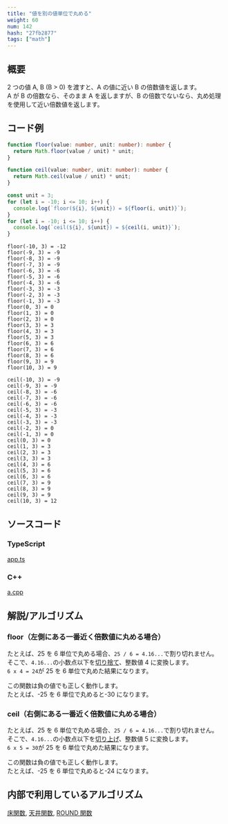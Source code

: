 ```yaml
---
title: "値を別の値単位で丸める"
weight: 60
num: 142
hash: "27fb2877"
tags: ["math"]
---
```


## 概要

2 つの値 A, B (B > 0) を渡すと、A の値に近い B の倍数値を返します。  
A が B の倍数なら、そのまま A を返しますが、B の倍数でないなら、丸め処理を使用して近い倍数値を返します。

## コード例

```typescript
function floor(value: number, unit: number): number {
  return Math.floor(value / unit) * unit;
}

function ceil(value: number, unit: number): number {
  return Math.ceil(value / unit) * unit;
}
```

```typescript
const unit = 3;
for (let i = -10; i <= 10; i++) {
  console.log(`floor(${i}, ${unit}) = ${floor(i, unit)}`);
}
for (let i = -10; i <= 10; i++) {
  console.log(`ceil(${i}, ${unit}) = ${ceil(i, unit)}`);
}
```

```text
floor(-10, 3) = -12
floor(-9, 3) = -9
floor(-8, 3) = -9
floor(-7, 3) = -9
floor(-6, 3) = -6
floor(-5, 3) = -6
floor(-4, 3) = -6
floor(-3, 3) = -3
floor(-2, 3) = -3
floor(-1, 3) = -3
floor(0, 3) = 0
floor(1, 3) = 0
floor(2, 3) = 0
floor(3, 3) = 3
floor(4, 3) = 3
floor(5, 3) = 3
floor(6, 3) = 6
floor(7, 3) = 6
floor(8, 3) = 6
floor(9, 3) = 9
floor(10, 3) = 9

ceil(-10, 3) = -9
ceil(-9, 3) = -9
ceil(-8, 3) = -6
ceil(-7, 3) = -6
ceil(-6, 3) = -6
ceil(-5, 3) = -3
ceil(-4, 3) = -3
ceil(-3, 3) = -3
ceil(-2, 3) = 0
ceil(-1, 3) = 0
ceil(0, 3) = 0
ceil(1, 3) = 3
ceil(2, 3) = 3
ceil(3, 3) = 3
ceil(4, 3) = 6
ceil(5, 3) = 6
ceil(6, 3) = 6
ceil(7, 3) = 9
ceil(8, 3) = 9
ceil(9, 3) = 9
ceil(10, 3) = 12
```

## ソースコード

### TypeScript

[app.ts](./static/code/27fb2877/app.ts)

### C++

[a.cpp](./static/code/27fb2877/a.cpp)

## 解説/アルゴリズム

### floor（左側にある一番近く倍数値に丸める場合）

たとえば、25 を 6 単位で丸める場合、`25 / 6 = 4.16...`で割り切れません。  
そこで、`4.16...`の小数点以下を[切り捨て](/0fd2eac9/)、整数値 4 に変換します。  
`6 x 4 = 24`が 25 を 6 単位で丸めた結果になります。

この関数は負の値でも正しく動作します。  
たとえば、-25 を 6 単位で丸めると-30 になります。

### ceil（右側にある一番近く倍数値に丸める場合）

たとえば、25 を 6 単位で丸める場合、`25 / 6 = 4.16...`で割り切れません。  
そこで、`4.16...`の小数点以下を[切り上げ](/286b997e/)、整数値 5 に変換します。  
`6 x 5 = 30`が 25 を 6 単位で丸めた結果になります。

この関数は負の値でも正しく動作します。  
たとえば、-25 を 6 単位で丸めると-24 になります。

## 内部で利用しているアルゴリズム

[床関数](/0fd2eac9/), [天井関数](/286b997e/), [ROUND 関数](/6425003d/)
